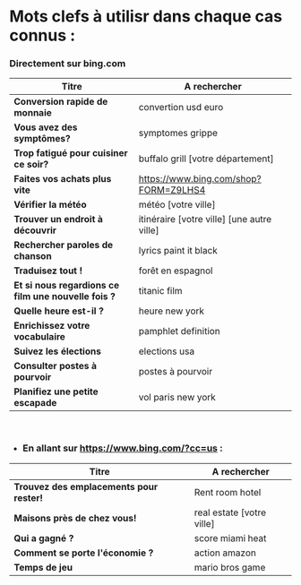 # Mots clefs à utilisr dans chaque cas connus :

### Directement sur bing.com
| Titre | A rechercher |
| --- | --- | 
| **Conversion rapide de monnaie** | convertion usd euro |
| **Vous avez des symptômes?** | symptomes grippe |
| **Trop fatigué pour cuisiner ce soir?** | buffalo grill \[votre département] |
| **Faites vos achats plus vite** | https://www.bing.com/shop?FORM=Z9LHS4 |
| **Vérifier la météo** | météo \[votre ville] |
| **Trouver un endroit à découvrir** | itinéraire \[votre ville] \[une autre ville] |
| **Rechercher paroles de chanson** | lyrics paint it black |
| **Traduisez tout !** | forêt en espagnol | 
| **Et si nous regardions ce film une nouvelle fois ?** | titanic film |
| **Quelle heure est-il ?** | heure new york|
| **Enrichissez votre vocabulaire** | pamphlet definition |
| **Suivez les élections** | elections usa |
| **Consulter postes à pourvoir** | postes à pourvoir |
| **Planifiez une petite escapade** | vol paris new york |


<br>


- ### En allant sur https://www.bing.com/?cc=us :
| Titre | A rechercher |
| --- | --- | 
| **Trouvez des emplacements pour rester!** | Rent room hotel| 
|**Maisons près de chez vous!** | real estate \[votre ville] |
| **Qui a gagné ?** | score miami heat |
| **Comment se porte l'économie ?** | action amazon |
| **Temps de jeu** | mario bros game|




